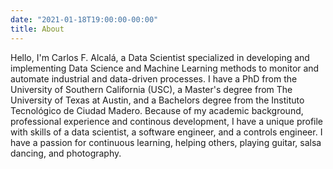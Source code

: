 ```yaml
---
date: "2021-01-18T19:00:00-00:00"
title: About
---
```


Hello, I'm Carlos F. Alcalá, a Data Scientist specialized in developing
and implementing Data Science and Machine Learning methods to monitor and automate industrial and data-driven processes. I have a PhD from the University of Southern California (USC), a Master's degree from The University of Texas at Austin, and a Bachelors degree from the Instituto Tecnológico de Ciudad Madero. Because of my academic background, professional experience and continous development, I have a unique profile with skills of a data scientist, a software engineer, and a controls engineer. I have a passion for continuous learning, helping others, playing guitar, salsa  dancing, and photography.